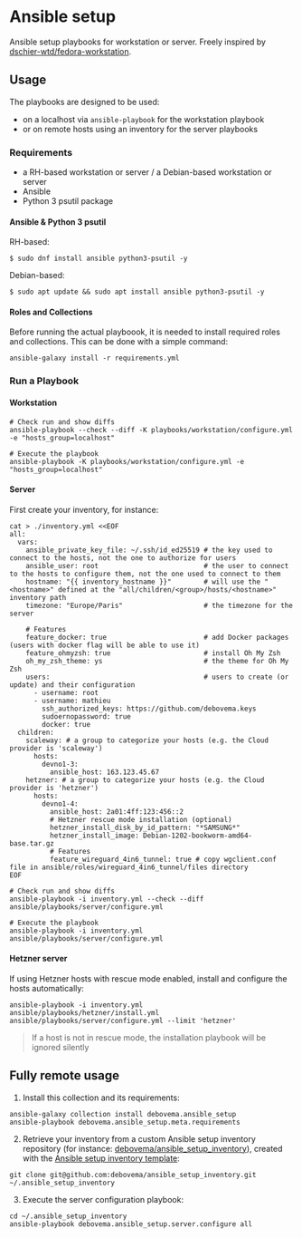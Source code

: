 # Ansible setup

Ansible setup playbooks for workstation or server.
Freely inspired by [dschier-wtd/fedora-workstation](https://github.com/dschier-wtd/fedora-workstation).

## Usage

The playbooks are designed to be used:

* on a localhost via `ansible-playbook` for the workstation playbook
* or on remote hosts using an inventory for the server playbooks

### Requirements

* a RH-based workstation or server / a Debian-based workstation or server
* Ansible
* Python 3 psutil package

#### Ansible & Python 3 psutil

RH-based:

```shell
$ sudo dnf install ansible python3-psutil -y
```

Debian-based:

```shell
$ sudo apt update && sudo apt install ansible python3-psutil -y
```

#### Roles and Collections

Before running the actual playboook, it is needed to install required roles
and collections. This can be done with a simple command:

```shell
ansible-galaxy install -r requirements.yml
```

### Run a Playbook

#### Workstation
```shell
# Check run and show diffs
ansible-playbook --check --diff -K playbooks/workstation/configure.yml -e "hosts_group=localhost"

# Execute the playbook
ansible-playbook -K playbooks/workstation/configure.yml -e "hosts_group=localhost"
```

#### Server

First create your inventory, for instance:

```shell
cat > ./inventory.yml <<EOF
all:
  vars:
    ansible_private_key_file: ~/.ssh/id_ed25519 # the key used to connect to the hosts, not the one to authorize for users
    ansible_user: root                          # the user to connect to the hosts to configure them, not the one used to connect to them
    hostname: "{{ inventory_hostname }}"        # will use the "<hostname>" defined at the "all/children/<group>/hosts/<hostname>" inventory path
    timezone: "Europe/Paris"                    # the timezone for the server

    # Features
    feature_docker: true                        # add Docker packages (users with docker flag will be able to use it)
    feature_ohmyzsh: true                       # install Oh My Zsh
    oh_my_zsh_theme: ys                         # the theme for Oh My Zsh
    users:                                      # users to create (or update) and their configuration
      - username: root
      - username: mathieu
        ssh_authorized_keys: https://github.com/debovema.keys
        sudoernopassword: true
        docker: true
  children:
    scaleway: # a group to categorize your hosts (e.g. the Cloud provider is 'scaleway')
      hosts:
        devno1-3:
          ansible_host: 163.123.45.67
    hetzner: # a group to categorize your hosts (e.g. the Cloud provider is 'hetzner')
      hosts:
        devno1-4:
          ansible_host: 2a01:4ff:123:456::2
          # Hetzner rescue mode installation (optional)
          hetzner_install_disk_by_id_pattern: "*SAMSUNG*"
          hetzner_install_image: Debian-1202-bookworm-amd64-base.tar.gz
          # Features
          feature_wireguard_4in6_tunnel: true # copy wgclient.conf file in ansible/roles/wireguard_4in6_tunnel/files directory
EOF
```

```shell
# Check run and show diffs
ansible-playbook -i inventory.yml --check --diff ansible/playbooks/server/configure.yml

# Execute the playbook
ansible-playbook -i inventory.yml ansible/playbooks/server/configure.yml
```

#### Hetzner server

If using Hetzner hosts with rescue mode enabled, install and configure the hosts automatically:

```shell
ansible-playbook -i inventory.yml ansible/playbooks/hetzner/install.yml ansible/playbooks/server/configure.yml --limit 'hetzner'
```

> If a host is not in rescue mode, the installation playbook will be ignored silently

## Fully remote usage

1. Install this collection and its requirements:

```shell
ansible-galaxy collection install debovema.ansible_setup
ansible-playbook debovema.ansible_setup.meta.requirements
```

2. Retrieve your inventory from a custom Ansible setup inventory repository (for instance: [debovema/ansible_setup_inventory](https://github.com/debovema/ansible_setup_inventory)), created with the [Ansible setup inventory template](https://github.com/debovema/ansible_setup_inventory_template):

```shell
git clone git@github.com:debovema/ansible_setup_inventory.git ~/.ansible_setup_inventory
```

3. Execute the server configuration playbook:

```shell
cd ~/.ansible_setup_inventory
ansible-playbook debovema.ansible_setup.server.configure all
```